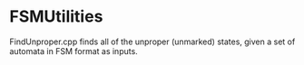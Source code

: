 # FSMUtilities

FindUnproper.cpp finds all of the unproper (unmarked) states, given a set of automata in FSM format as inputs.
